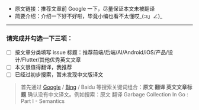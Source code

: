 - 原文链接：推荐文章前 Google 一下，尽量保证本文未被翻译
- 简要介绍：介绍一下好不好啦，毕竟小编也看不太懂哎_(:з」∠)_

---

### 请完成并勾选一下三项：

* [ ] 按文章分类填写 issue 标题：推荐前端/后端/AI/Android/iOS/产品/设计/Flutter/其他优秀英文文章
* [ ] 本文很值得翻译，我推荐
* [ ] 已经过初步搜索，暂未发现中文版译文

> 首先通过 [Google](https://google.com) / [Bing](https://bing.com) / Baidu 等搜索关键词组合：**原文 翻译 英文文章标题** 确认没有中文译文。例如搜索：原文 翻译 Garbage Collection In Go : Part I - Semantics